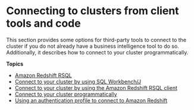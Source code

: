# Connecting to clusters from client tools and code<a name="connecting-via-client-tools"></a>

This section provides some options for third\-party tools to connect to the cluster if you do not already have a business intelligence tool to do so\. Additionally, it describes how to connect to your cluster programmatically\. 

**Topics**
+ [Amazon Redshift RSQL](rsql-query-tool.md)
+ [Connect to your cluster by using SQL Workbench/J](connecting-using-workbench.md)
+ [Connect to your cluster by using the Amazon Redshift RSQL client](connecting-from-rsql.md)
+ [Connect to your cluster programmatically](connecting-in-code.md)
+ [Using an authentication profile to connect to Amazon Redshift](connecting-with-authentication-profiles.md)
